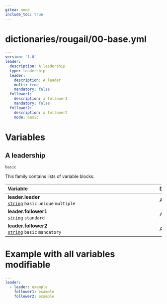 ```yaml
---
gitea: none
include_toc: true
---
```

# dictionaries/rougail/00-base.yml

```yaml
---
version: '1.0'
leader:
  description: A leadership
  type: leadership
  leader:
    description: A leader
    multi: true
    mandatory: false
  follower1:
    description: a follower1
    mandatory: false
  follower2:
    description: a follower2
    mode: basic
```
# Variables

## A leadership

`basic`


This family contains lists of variable blocks.

| Variable&nbsp;&nbsp;&nbsp;&nbsp;&nbsp;&nbsp;&nbsp;&nbsp;&nbsp;&nbsp;&nbsp;&nbsp;&nbsp;&nbsp;&nbsp;&nbsp;&nbsp;&nbsp;&nbsp;&nbsp;&nbsp;&nbsp;&nbsp;&nbsp;&nbsp;&nbsp;&nbsp;&nbsp;&nbsp;&nbsp;&nbsp;&nbsp;&nbsp;&nbsp;&nbsp;&nbsp;&nbsp;&nbsp;&nbsp;&nbsp;&nbsp;&nbsp;&nbsp;&nbsp;&nbsp;&nbsp;&nbsp;&nbsp;&nbsp;&nbsp;&nbsp;&nbsp;&nbsp;&nbsp;&nbsp;&nbsp;&nbsp;&nbsp;&nbsp;&nbsp;&nbsp;&nbsp;&nbsp;&nbsp;&nbsp;&nbsp;&nbsp;&nbsp;&nbsp;&nbsp;&nbsp;&nbsp;&nbsp;&nbsp;&nbsp;&nbsp;&nbsp;&nbsp;&nbsp;&nbsp;&nbsp;&nbsp;&nbsp;&nbsp;&nbsp;&nbsp;&nbsp;&nbsp;&nbsp;&nbsp;&nbsp;&nbsp;&nbsp;&nbsp;&nbsp;   | Description&nbsp;&nbsp;&nbsp;&nbsp;&nbsp;&nbsp;&nbsp;&nbsp;&nbsp;&nbsp;&nbsp;&nbsp;&nbsp;&nbsp;&nbsp;&nbsp;&nbsp;&nbsp;&nbsp;&nbsp;&nbsp;&nbsp;&nbsp;&nbsp;&nbsp;&nbsp;&nbsp;&nbsp;&nbsp;&nbsp;&nbsp;&nbsp;&nbsp;&nbsp;&nbsp;&nbsp;&nbsp;&nbsp;&nbsp;&nbsp;&nbsp;&nbsp;&nbsp;&nbsp;&nbsp;&nbsp;&nbsp;&nbsp;&nbsp;&nbsp;&nbsp;&nbsp;&nbsp;&nbsp;&nbsp;&nbsp;&nbsp;&nbsp;&nbsp;&nbsp;&nbsp;&nbsp;&nbsp;&nbsp;&nbsp;&nbsp;&nbsp;&nbsp;&nbsp;&nbsp;&nbsp;&nbsp;&nbsp;&nbsp;&nbsp;&nbsp;&nbsp;&nbsp;&nbsp;&nbsp;&nbsp;&nbsp;&nbsp;&nbsp;&nbsp;&nbsp;&nbsp;&nbsp;&nbsp;&nbsp;&nbsp;&nbsp;   |
|------------------------------------------------------------------------------------------------------------------------------------------------------------------------------------------------------------------------------------------------------------------------------------------------------------------------------------------------------------------------------------------------------------------------------------------------------------------------------------------------------------------------------------------------------------------------------------------------------|---------------------------------------------------------------------------------------------------------------------------------------------------------------------------------------------------------------------------------------------------------------------------------------------------------------------------------------------------------------------------------------------------------------------------------------------------------------------------------------------------------------------------------------------------------------------------------------|
| **leader.leader**<br/>[`string`](https://rougail.readthedocs.io/en/latest/variable.html#variables-types) `basic` `unique` `multiple`                                                                                                                                                                                                                                                                                                                                                                                                                                                                 | A leader.                                                                                                                                                                                                                                                                                                                                                                                                                                                                                                                                                                             |
| **leader.follower1**<br/>[`string`](https://rougail.readthedocs.io/en/latest/variable.html#variables-types) `standard`                                                                                                                                                                                                                                                                                                                                                                                                                                                                               | A follower1.                                                                                                                                                                                                                                                                                                                                                                                                                                                                                                                                                                          |
| **leader.follower2**<br/>[`string`](https://rougail.readthedocs.io/en/latest/variable.html#variables-types) `basic` `mandatory`                                                                                                                                                                                                                                                                                                                                                                                                                                                                      | A follower2.                                                                                                                                                                                                                                                                                                                                                                                                                                                                                                                                                                          |


# Example with all variables modifiable

```yaml
---
leader:
  - leader: example
    follower1: example
    follower2: example
```
